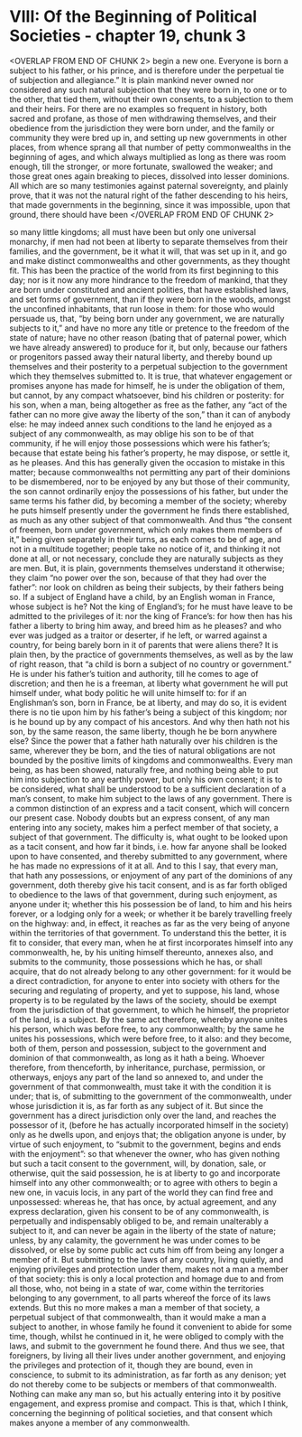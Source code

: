 # VIII: Of the Beginning of Political Societies - chapter 19, chunk 3

<OVERLAP FROM END OF CHUNK 2>
begin a new one. Everyone is born a subject to his father, or his prince, and is therefore under the perpetual tie of subjection and allegiance.” It is plain mankind never owned nor considered any such natural subjection that they were born in, to one or to the other, that tied them, without their own consents, to a subjection to them and their heirs. For there are no examples so frequent in history, both sacred and profane, as those of men withdrawing themselves, and their obedience from the jurisdiction they were born under, and the family or community they were bred up in, and setting up new governments in other places, from whence sprang all that number of petty commonwealths in the beginning of ages, and which always multiplied as long as there was room enough, till the stronger, or more fortunate, swallowed the weaker; and those great ones again breaking to pieces, dissolved into lesser dominions. All which are so many testimonies against paternal sovereignty, and plainly prove, that it was not the natural right of the father descending to his heirs, that made governments in the beginning, since it was impossible, upon that ground, there should have been
</OVERLAP FROM END OF CHUNK 2>

so many little kingdoms; all must have been but only one universal monarchy, if men had not been at liberty to separate themselves from their families, and the government, be it what it will, that was set up in it, and go and make distinct commonwealths and other governments, as they thought fit. This has been the practice of the world from its first beginning to this day; nor is it now any more hindrance to the freedom of mankind, that they are born under constituted and ancient polities, that have established laws, and set forms of government, than if they were born in the woods, amongst the unconfined inhabitants, that run loose in them: for those who would persuade us, that, “by being born under any government, we are naturally subjects to it,” and have no more any title or pretence to the freedom of the state of nature; have no other reason (bating that of paternal power, which we have already answered) to produce for it, but only, because our fathers or progenitors passed away their natural liberty, and thereby bound up themselves and their posterity to a perpetual subjection to the government which they themselves submitted to. It is true, that whatever engagement or promises anyone has made for himself, he is under the obligation of them, but cannot, by any compact whatsoever, bind his children or posterity: for his son, when a man, being altogether as free as the father, any “act of the father can no more give away the liberty of the son,” than it can of anybody else: he may indeed annex such conditions to the land he enjoyed as a subject of any commonwealth, as may oblige his son to be of that community, if he will enjoy those possessions which were his father’s; because that estate being his father’s property, he may dispose, or settle it, as he pleases. And this has generally given the occasion to mistake in this matter; because commonwealths not permitting any part of their dominions to be dismembered, nor to be enjoyed by any but those of their community, the son cannot ordinarily enjoy the possessions of his father, but under the same terms his father did, by becoming a member of the society; whereby he puts himself presently under the government he finds there established, as much as any other subject of that commonwealth. And thus “the consent of freemen, born under government, which only makes them members of it,” being given separately in their turns, as each comes to be of age, and not in a multitude together; people take no notice of it, and thinking it not done at all, or not necessary, conclude they are naturally subjects as they are men. But, it is plain, governments themselves understand it otherwise; they claim “no power over the son, because of that they had over the father”: nor look on children as being their subjects, by their fathers being so. If a subject of England have a child, by an English woman in France, whose subject is he? Not the king of England’s; for he must have leave to be admitted to the privileges of it: nor the king of France’s: for how then has his father a liberty to bring him away, and breed him as he pleases? and who ever was judged as a traitor or deserter, if he left, or warred against a country, for being barely born in it of parents that were aliens there? It is plain then, by the practice of governments themselves, as well as by the law of right reason, that “a child is born a subject of no country or government.” He is under his father’s tuition and authority, till he comes to age of discretion; and then he is a freeman, at liberty what government he will put himself under, what body politic he will unite himself to: for if an Englishman’s son, born in France, be at liberty, and may do so, it is evident there is no tie upon him by his father’s being a subject of this kingdom; nor is he bound up by any compact of his ancestors. And why then hath not his son, by the same reason, the same liberty, though he be born anywhere else? Since the power that a father hath naturally over his children is the same, wherever they be born, and the ties of natural obligations are not bounded by the positive limits of kingdoms and commonwealths. Every man being, as has been showed, naturally free, and nothing being able to put him into subjection to any earthly power, but only his own consent; it is to be considered, what shall be understood to be a sufficient declaration of a man’s consent, to make him subject to the laws of any government. There is a common distinction of an express and a tacit consent, which will concern our present case. Nobody doubts but an express consent, of any man entering into any society, makes him a perfect member of that society, a subject of that government. The difficulty is, what ought to be looked upon as a tacit consent, and how far it binds, i.e. how far anyone shall be looked upon to have consented, and thereby submitted to any government, where he has made no expressions of it at all. And to this I say, that every man, that hath any possessions, or enjoyment of any part of the dominions of any government, doth thereby give his tacit consent, and is as far forth obliged to obedience to the laws of that government, during such enjoyment, as anyone under it; whether this his possession be of land, to him and his heirs forever, or a lodging only for a week; or whether it be barely travelling freely on the highway: and, in effect, it reaches as far as the very being of anyone within the territories of that government. To understand this the better, it is fit to consider, that every man, when he at first incorporates himself into any commonwealth, he, by his uniting himself thereunto, annexes also, and submits to the community, those possessions which he has, or shall acquire, that do not already belong to any other government: for it would be a direct contradiction, for anyone to enter into society with others for the securing and regulating of property, and yet to suppose, his land, whose property is to be regulated by the laws of the society, should be exempt from the jurisdiction of that government, to which he himself, the proprietor of the land, is a subject. By the same act therefore, whereby anyone unites his person, which was before free, to any commonwealth; by the same he unites his possessions, which were before free, to it also: and they become, both of them, person and possession, subject to the government and dominion of that commonwealth, as long as it hath a being. Whoever therefore, from thenceforth, by inheritance, purchase, permission, or otherways, enjoys any part of the land so annexed to, and under the government of that commonwealth, must take it with the condition it is under; that is, of submitting to the government of the commonwealth, under whose jurisdiction it is, as far forth as any subject of it. But since the government has a direct jurisdiction only over the land, and reaches the possessor of it, (before he has actually incorporated himself in the society) only as he dwells upon, and enjoys that; the obligation anyone is under, by virtue of such enjoyment, to “submit to the government, begins and ends with the enjoyment”: so that whenever the owner, who has given nothing but such a tacit consent to the government, will, by donation, sale, or otherwise, quit the said possession, he is at liberty to go and incorporate himself into any other commonwealth; or to agree with others to begin a new one, in vacuis locis, in any part of the world they can find free and unpossessed: whereas he, that has once, by actual agreement, and any express declaration, given his consent to be of any commonwealth, is perpetually and indispensably obliged to be, and remain unalterably a subject to it, and can never be again in the liberty of the state of nature; unless, by any calamity, the government he was under comes to be dissolved, or else by some public act cuts him off from being any longer a member of it. But submitting to the laws of any country, living quietly, and enjoying privileges and protection under them, makes not a man a member of that society: this is only a local protection and homage due to and from all those, who, not being in a state of war, come within the territories belonging to any government, to all parts whereof the force of its laws extends. But this no more makes a man a member of that society, a perpetual subject of that commonwealth, than it would make a man a subject to another, in whose family he found it convenient to abide for some time, though, whilst he continued in it, he were obliged to comply with the laws, and submit to the government he found there. And thus we see, that foreigners, by living all their lives under another government, and enjoying the privileges and protection of it, though they are bound, even in conscience, to submit to its administration, as far forth as any denison; yet do not thereby come to be subjects or members of that commonwealth. Nothing can make any man so, but his actually entering into it by positive engagement, and express promise and compact. This is that, which I think, concerning the beginning of political societies, and that consent which makes anyone a member of any commonwealth.